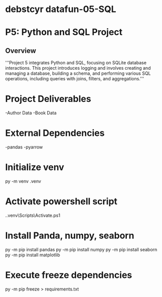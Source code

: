 # debstcyr datafun-05-SQL
# P5: Python and SQL Project

## Overview
'''Project 5 integrates Python and SQL, focusing on SQLite database interactions. This project introduces logging and involves creating and managing a database, building a schema, and performing various SQL operations, including queries with joins, filters, and aggregations.'''

# Project Deliverables
-Author Data
-Book Data

# External Dependencies
-pandas
-pyarrow


# Initialize venv
py -m venv .venv

# Activate powershell script
.\.venv\Scripts\Activate.ps1

# Install Panda, numpy, seaborn
py -m pip install pandas 
py -m pip install numpy
py -m pip install seaborn
py -m pip install matplotlib

# Execute freeze dependencies
py -m pip freeze > requirements.txt

